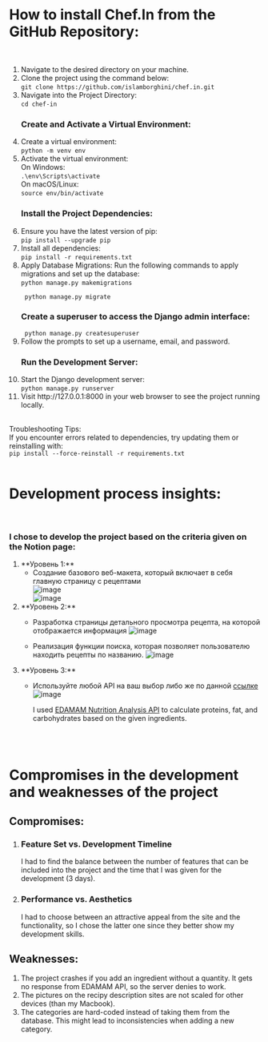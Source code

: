 <h1>How to install Chef.In from the GitHub Repository: </h1><br/>
<ol>
<li>Navigate to the desired directory on your machine.
<li>Clone the project using the command below:
<br/>
<code>git clone https://github.com/islamborghini/chef.in.git</code></br>
</li>
<li>
Navigate into the Project Directory:
<br/>
<code>cd chef-in</code>
</li>
<h3>Create and Activate a Virtual Environment:</h3>
<li>
Create a virtual environment: <br/>
<code>python -m venv env</code>
</li>
<li>Activate the virtual environment:<br/>
On Windows:<br/>
<code>.\env\Scripts\activate</code> <br/>
On macOS/Linux: <br/>
<code>source env/bin/activate</code></li>
<h3>Install the Project Dependencies:</h3>
<li>Ensure you have the latest version of pip: <br>
<code>pip install --upgrade pip</code>
</li>
<li>Install all dependencies: <br/>
<code>pip install -r requirements.txt</code>
</li>
<li>
Apply Database Migrations:
Run the following commands to apply migrations and set up the database:<br/>
<code>python manage.py makemigrations<br/>
 python manage.py migrate</code>
</li>
<h3>
Create a superuser to access the Django admin interface:</h3>  
<code> python manage.py createsuperuser</code>
<li>
Follow the prompts to set up a username, email, and password.
</li>
<h3>Run the Development Server:</h3>
<li>Start the Django development server:<br/>
<code>python manage.py runserver</code></li>
<li>Visit http://127.0.0.1:8000 in your web browser to see the project running locally.</li>
</ol><br>
Troubleshooting Tips:<br>
If you encounter errors related to dependencies, try updating them or reinstalling with:<br/>
<code>pip install --force-reinstall -r requirements.txt</code>
<br><br>
<h1>Development process insights:</h1><br/>
<h3>I chose to develop the project based on the criteria given on the Notion page:</h3>
<ol>
  <li>**Уровень 1:**

- Создание базового веб-макета, который включает в себя главную страницу с рецептами <br>
![image](https://github.com/islamborghini/chef.in/assets/82131413/5d78b578-6dbb-43d6-b9f2-0f9b37eaf79a) <br>
![image](https://github.com/islamborghini/chef.in/assets/82131413/9cef8c3f-728b-4f2e-be29-d0d4ccd49d46) <br>

</li>
 <li>**Уровень 2:**

- Разработка страницы детального просмотра рецепта, на которой отображается информация
   ![image](https://github.com/islamborghini/chef.in/assets/82131413/e89ce3ed-54a4-40b3-96c3-dddacd9eb35e)

- Реализация функции поиска, которая позволяет пользователю находить рецепты по названию.
  ![image](https://github.com/islamborghini/chef.in/assets/82131413/1c118f64-bff8-444f-a859-fb13443b31c2)

</li>

<li>
**Уровень 3:**

- Используйте любой API на ваш выбор либо же по данной [ссылке](https://developer.edamam.com/edamam-docs-recipe-api)
![image](https://github.com/islamborghini/chef.in/assets/82131413/1b150ff8-4dab-4db8-9efd-6613649e128d)


  I used <a href="https://developer.edamam.com/edamam-nutrition-api">EDAMAM Nutrition Analysis API</a> to calculate proteins, fat, and carbohydrates based on the given ingredients.  
</li>
</ol>
<br>
<br>
<h1>Compromises in the development and weaknesses of the project </h1>
<h2>Compromises:</h2>
<ol>
  <li>
  <h3>Feature Set vs. Development Timeline</h3>
  <p>I had to find the balance between the number of features that can be included into the project and the time that I was given for the development (3 days).</p>
  </li>
  <li>
  <h3>Performance vs. Aesthetics
</h3>
  <p>I had to choose between an attractive appeal from the site and the functionality, so I chose the latter one since they better show my development skills.</p>
  </li>
</ol>
<h2>Weaknesses:</h2>
<ol>
  <li>The project crashes if you add an ingredient without a quantity. It gets no response from EDAMAM API, so the server denies to work.</li>
  <li>The pictures on the recipy description sites are not scaled for other devices (than my Macbook).</li>
  <li>The categories are hard-coded instead of taking them from the database. This might lead to inconsistencies when adding a new category. </li>
</ol>
